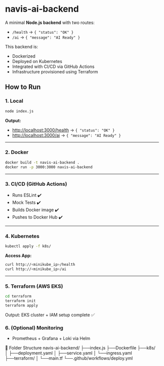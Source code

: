 # navis-ai-backend
A minimal **Node.js backend** with two routes:
- `/health` → `{ "status": "OK" }`
- `/ai` → `{ "message": "AI Ready" }`

This backend is:
- Dockerized
- Deployed on Kubernetes 
- Integrated with CI/CD via GitHub Actions 
- Infrastructure provisioned using Terraform 

## How to Run

### 1. Local
```bash
node index.js
````

**Output:**

* [http://localhost:3000/health](http://localhost:3000/health) → `{ "status": "OK" }`
* [http://localhost:3000/ai](http://localhost:3000/ai) → `{ "message": "AI Ready" }`

---

### 2. Docker

```bash
docker build -t navis-ai-backend .
docker run -p 3000:3000 navis-ai-backend
```

---

### 3. CI/CD (GitHub Actions)

* Runs ESLint ✔️
* Mock Tests ✔️
* Builds Docker image ✔️
* Pushes to Docker Hub ✔️

---

### 4. Kubernetes

```bash
kubectl apply -f k8s/
```

**Access App:**

```bash
curl http://<minikube_ip>/health
curl http://<minikube_ip>/ai
```

---

### 5. Terraform (AWS EKS)

```bash
cd terraform
terraform init
terraform apply
```

Output:
EKS cluster + IAM setup complete ✅

### 6. (Optional) Monitoring
* Prometheus + Grafana + Loki via Helm

📁 Folder Structure
navis-ai-backend/
├──index.js
├──Dockerfile
├──k8s/
│   ├──deployment.yaml
│   ├──service.yaml
│   └──ingress.yaml
├──terraform/
│   └──main.tf
└──.github/workflows/deploy.yml
